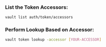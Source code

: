 
### List the Token Accessors:
```sh
vault list auth/token/accessors
```
###  Perform Lookup Based on Accessor:
```sh
vault token lookup -accessor [YOUR-ACCESSOR]
```
